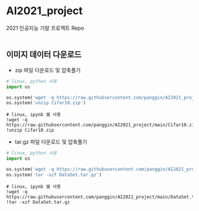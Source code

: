 # AI2021_project
2021 인공지능 기말 프로젝트 Repo
<br><br>

## 이미지 데이터 다운로드
+ zip 파일 다운로드 및 압축풀기
```python
# linux, python 사용
import os

os.system('wget -q https://raw.githubsercontent.com/panggin/AI2021_project/main/Cifar10.zip')
os.system('unzip Cifar10.zip')

```
```
# linux, ipynb 쉘 사용
!wget -q https://raw.githubsercontent.com/panggin/AI2021_project/main/Cifar10.zip
!unzip Cifar10.zip
```

+ tar.gz 파일 다운로드 및 압축풀기
```python
# linux, python 사용
import os

os.system('wget -q https://raw.githubusercontent.com/panggin/AI2021_project/main/DataSet.tar.gz')
os.system('tar -xzf DataSet.tar.gz')

```
```
# linux, ipynb 쉘 사용
!wget -q https://raw.githubusercontent.com/panggin/AI2021_project/main/DataSet.tar.gz
!tar -xzf DataSet.tar.gz
```
